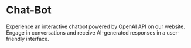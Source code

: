 # Chat-Bot
Experience an interactive chatbot powered by OpenAI API on our website. Engage in conversations and receive AI-generated responses in a user-friendly interface.
